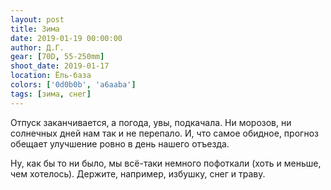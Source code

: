 ```yaml
---
layout: post
title: Зима
date: 2019-01-19 00:00:00
author: Д.Г.
gear: [70D, 55-250mm]
shoot_date: 2019-01-17
location: Ёль-база
colors: ['0d0b0b', 'a6aaba']
tags: [зима, снег]
---
```

Отпуск заканчивается, а погода, увы, подкачала. Ни морозов, ни солнечных дней нам так и не перепало. И, что самое обидное, прогноз обещает улучшение ровно в день нашего отъезда.

Ну, как бы то ни было, мы всё-таки немного пофоткали (хоть и меньше, чем хотелось). Держите, например, избушку, снег и траву.
